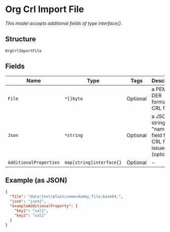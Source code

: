 
# Org Crl Import File

*This model accepts additional fields of type interface{}.*

## Structure

`OrgCrlImportFile`

## Fields

| Name | Type | Tags | Description |
|  --- | --- | --- | --- |
| `File` | `*[]byte` | Optional | a PEM or DER formatted CRL file |
| `Json` | `*string` | Optional | a JSON string with "name" field for CRL file issuer (optional) |
| `AdditionalProperties` | `map[string]interface{}` | Optional | - |

## Example (as JSON)

```json
{
  "file": "data:text/plain;name=dummy_file;base64,",
  "json": "json2",
  "exampleAdditionalProperty": {
    "key1": "val1",
    "key2": "val2"
  }
}
```


